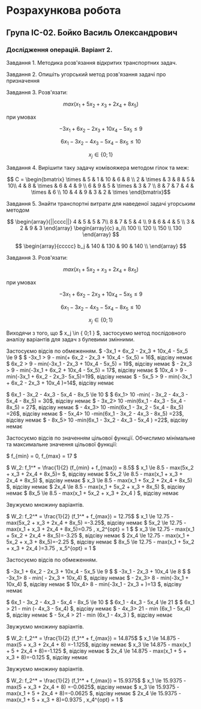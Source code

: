 # Розрахункова робота

## Група ІС-02. Бойко Василь Олександрович

### Дослідження операцій. Варіант 2.

Завдання 1. Методика розв'язання відкритих транспортних задач.

Завдання 2. Опишіть угорський метод розв'язання задачі про призначення

Завдання 3. Розв'язати:

$$ max(x_1 + 5x_2 + x_3 + 2x_4 + 8x_5) $$

при умовах

$$ -3x_1 + 6x_2  - 2x_3 + 10x_4 - 5x_5 \le 9 $$

$$ 6x_1 - 3x_2 - 4x_3 - 5x_4 - 8x_5 \le 10 $$

$$ x_j \in \{ 0;1 \} $$

Завдання 4. Вирішити таку задачу комівояжера методом гілок та меж:

$$ C = \begin{bmatrix} 
    \times & 5 & 1 & 10 & 6 & 8 \\
    2 & \times & 3 & 8 & 5 & 10\\
    4 & 8 & \times & 6 & 4 & 9 \\
    6 & 9 & 5 & \times & 3 & 7 \\
    8 & 7 & 7 & 4 & \times & 6 \\
    10 & 4 & 9 & 3 & 2 & \times
\end{bmatrix}$$

Завдання 5. Знайти транспортні витрати для наведеної задачі угорським методом

$$ \begin{array}{||cccc||}
    4 & 5 & 5 & 7\\ 
    8 & 7 & 5 & 4 \\
    9 & 6 & 4 & 5 \\
    3 & 2 & 9 & 3 
\end{array} \begin{array}{c}
    a_i\\
    100 \\ 
    120 \\
    150 \\
    130 
\end{array} $$

$$ \begin{array}{ccccc}
    b_j & 140 & 130 & 90 & 140 \\ 
\end{array} $$

Завдання 3. Розв'язати:

$$ max(x_1 + 5x_2 + x_3 + 2x_4 + 8x_5) $$

при умовах

$$ -3x_1 + 6x_2  - 2x_3 + 10x_4 - 5x_5 \le 9 $$

$$ 6x_1 - 3x_2 - 4x_3 - 5x_4 - 8x_5 \le 10 $$

$$ x_j \in \{ 0;1 \} $$

Виходячи з того, що $ x_j \in \{ 0;1 \} $, застосуємо метод послідовного аналізу варіантів для задач з булевими змінними.

Застосуємо відсів по обмеженням.
$ -3x_1 + 6x_2  - 2x_3 + 10x_4 - 5x_5 \le 9 $
$  -3x_1 > 9 - min(+ 6x_2  - 2x_3 + 10x_4 - 5x_5) = 16$, відсіву немає
$  6x_2 > 9 - min(-3x_1 - 2x_3 + 10x_4 - 5x_5) = 19$, відсіву немає
$  - 2x_3  > 9 - min(-3x_1 + 6x_2 + 10x_4 - 5x_5) = 17$, відсіву немає
$  10x_4 > 9 - min(-3x_1 + 6x_2  - 2x_3- 5x_5)=19$, відсіву немає
$ - 5x_5 > 9 - min(-3x_1 + 6x_2  - 2x_3 + 10x_4 )=14$, відсіву немає

$ 6x_1 - 3x_2 - 4x_3 - 5x_4 - 8x_5 \le 10 $
$ 6x_1> 10 -min( - 3x_2 - 4x_3 - 5x_4 - 8x_5) = 30$, відсіву немає
$ - 3x_2> 10 -min(6x_1  - 4x_3 - 5x_4 - 8x_5) = 27$, відсіву немає
$ - 4x_3> 10 -min(6x_1 - 3x_2  - 5x_4 - 8x_5) =26$, відсіву немає
$ - 5x_4> 10 -min(6x_1 - 3x_2 - 4x_3  - 8x_5) =23$, відсіву немає
$ - 8x_5> 10 -min(6x_1 - 3x_2 - 4x_3 - 5x_4 ) =22$, відсіву немає

Застосуємо відсів по значенням цільової функції.
Обчислимо мінімальне та максимальне значення цільової функції:

$ f_{min} = 0, f_{max} = 17 $

$ W_2: f_1^* = \frac{1}{2} (f_{min} + f_{max}) = 8.5$
$ x_1 \le 8.5 - max(5x_2 + x_3 + 2x_4 + 8x_5)= $, відсіву немає
$ 5x_2 \le 8.5 - max(x_1 + x_3 + 2x_4 + 8x_5) $, відсіву немає
$ x_3 \le 8.5 - max(x_1 + 5x_2 + 2x_4 + 8x_5) $, відсіву немає
$ 2x_4 \le 8.5 - max(x_1 + 5x_2 + x_3 + 8x_5) $, відсіву немає
$ 8x_5 \le 8.5 - max(x_1 + 5x_2 + x_3 + 2x_4 ) $, відсіву немає

Звужуємо множину варіантів.

$ W_2: f_2^* = \frac{1}{2} (f_1^* + f_{max}) = 12.75$
$ x_1 \le 12.75 - max(5x_2 + x_3 + 2x_4 + 8x_5) =-3.25$, відсіву немає
$ 5x_2 \le 12.75 - max(x_1 + x_3 + 2x_4 + 8x_5)=0.75 , x_2^{opt} = 1 $
$ x_3 \le 12.75 - max(x_1 + 5x_2 + 2x_4 + 8x_5)=-3.25 $, відсіву немає
$ 2x_4 \le 12.75 - max(x_1 + 5x_2 + x_3 + 8x_5)=-2.25 $, відсіву немає
$ 8x_5 \le 12.75 - max(x_1 + 5x_2 + x_3 + 2x_4 )=3.75 , x_5^{opt} = 1 $

Застосуємо відсів по обмеженням.

$ -3x_1 + 6x_2  - 2x_3 + 10x_4 - 5x_5 \le 9 $
$ -3x_1  - 2x_3 + 10x_4 \le 8 $
$ -3x_1> 8 - min(  - 2x_3 + 10x_4) $, відсіву немає
$ - 2x_3> 8 - min(-3x_1   + 10x_4) $, відсіву немає
$ 10x_4> 8 - min(-3x_1  - 2x_3 + )=13 $, відсіву немає

$ 6x_1 - 3x_2 - 4x_3 - 5x_4 - 8x_5 \le 10 $
$ 6x_1 - 4x_3 - 5x_4 \le 21 $
$  6x_1 > 21 - min (- 4x_3 - 5x_4) $, відсіву немає
$  - 4x_3> 21 - min (6x_1  - 5x_4) $, відсіву немає
$ - 5x_4 > 21 - min (6x_1 - 4x_3 ) $, відсіву немає

Звужуємо множину варіантів.

$ W_2: f_2^* = \frac{1}{2} (f_1^* + f_{max}) = 14.875$
$ x_1 \le 14.875 - max(5 + x_3 + 2x_4 + 8) =-1.125$, відсіву немає
$ x_3 \le 14.875 - max(x_1 + 5 + 2x_4 + 8)=-1.125 $, відсіву немає
$ 2x_4 \le 14.875 - max(x_1 + 5 + x_3 + 8)=-0.125 $, відсіву немає

Звужуємо множину варіантів.

$ W_2: f_2^* = \frac{1}{2} (f_1^* + f_{max}) = 15.9375$
$ x_1 \le 15.9375 - max(5 + x_3 + 2x_4 + 8) =-0.0625$, відсіву немає
$ x_3 \le 15.9375 - max(x_1 + 5 + 2x_4 + 8)=-0.0625 $, відсіву немає
$ 2x_4 \le 15.9375 - max(x_1 + 5 + x_3 + 8)=0.9375 , x_4^{opt} = 1 $